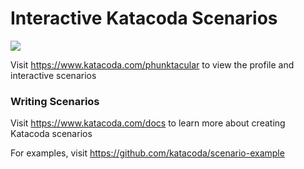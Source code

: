 # Interactive Katacoda Scenarios

[![](http://shields.katacoda.com/katacoda/phunktacular/count.svg)](https://www.katacoda.com/phunktacular "Get your profile on Katacoda.com")

Visit https://www.katacoda.com/phunktacular to view the profile and interactive scenarios

### Writing Scenarios
Visit https://www.katacoda.com/docs to learn more about creating Katacoda scenarios

For examples, visit https://github.com/katacoda/scenario-example
